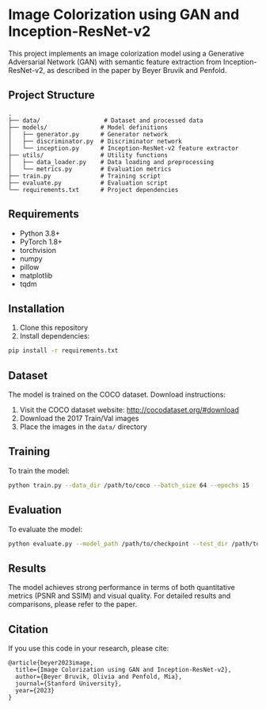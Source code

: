 # Image Colorization using GAN and Inception-ResNet-v2

This project implements an image colorization model using a Generative Adversarial Network (GAN) with semantic feature extraction from Inception-ResNet-v2, as described in the paper by Beyer Bruvik and Penfold.

## Project Structure
```
.
├── data/                  # Dataset and processed data
├── models/               # Model definitions
│   ├── generator.py      # Generator network
│   ├── discriminator.py  # Discriminator network
│   └── inception.py      # Inception-ResNet-v2 feature extractor
├── utils/                # Utility functions
│   ├── data_loader.py    # Data loading and preprocessing
│   └── metrics.py        # Evaluation metrics
├── train.py              # Training script
├── evaluate.py           # Evaluation script
└── requirements.txt      # Project dependencies
```

## Requirements
- Python 3.8+
- PyTorch 1.8+
- torchvision
- numpy
- pillow
- matplotlib
- tqdm

## Installation
1. Clone this repository
2. Install dependencies:
```bash
pip install -r requirements.txt
```

## Dataset
The model is trained on the COCO dataset. Download instructions:
1. Visit the COCO dataset website: http://cocodataset.org/#download
2. Download the 2017 Train/Val images
3. Place the images in the `data/` directory

## Training
To train the model:
```bash
python train.py --data_dir /path/to/coco --batch_size 64 --epochs 15
```

## Evaluation
To evaluate the model:
```bash
python evaluate.py --model_path /path/to/checkpoint --test_dir /path/to/test/images
```

## Results
The model achieves strong performance in terms of both quantitative metrics (PSNR and SSIM) and visual quality. For detailed results and comparisons, please refer to the paper.

## Citation
If you use this code in your research, please cite:
```
@article{beyer2023image,
  title={Image Colorization using GAN and Inception-ResNet-v2},
  author={Beyer Bruvik, Olivia and Penfold, Mia},
  journal={Stanford University},
  year={2023}
}
``` 